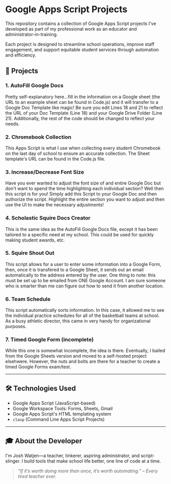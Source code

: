 # Google Apps Script Projects

This repository contains a collection of Google Apps Script projects I've developed as part of my professional work as an educator and administrator-in-training.

Each project is designed to streamline school operations, improve staff engagement, and support equitable student services through automation and efficiency.

## 📁 Projects

### 1. AutoFill Google Docs
Pretty self-explanatory here...fill in the information on a Google sheet (the URL to an example sheet can be found in Code.js) and it will transfer to a Google Doc Template like magic! Be sure you edit Lines 18 and 21 to reflect the URL of your Doc Template (Line 18) and your Google Drive Folder (Line 21). Additionally, the rest of the code should be changed to reflect your needs.

### 2. Chromebook Collection
This Apps Script is what I use when collecting every student Chromebook on the last day of school to ensure an accurate collection. The Sheet template's URL can be found in the Code.js file. 

### 3. Increase/Decrease Font Size
Have you ever wanted to adjust the font size of and entire Google Doc but don't want to spend the time highlighting each individual section? Well then this script is for you! Simply add this Script to your Google Doc and then authorize the script. Highlight the entire section you want to adjust and then use the UI to make the necessary adjustments!

### 4. Scholastic Squire Docs Creator
This is the same idea as the AutoFill Google Docs file, except it has been tailored to a specific need at my school. This could be used for quickly making student awards, etc.

### 5. Squire Shout Out
This script allows for a user to enter some information into a Google Form, then, once it is transfered to a Google Sheet, it sends out an email automatically to the address entered by the user. One thing to note: this must be set up to be emailed from ONE Google Account. I am sure someone who is smarter than me can figure out how to send it from another location.

### 6. Team Schedule
This script automatically sorts information. In this case, it allowed me to see the individual practice schedules for all of the basketball teams at school. As a busy athletic director, this came in very handy for organizational purposes. 

### 7. Timed Google Form (incomplete)
While this one is somewhat incomplete, the idea is there. Eventually, I bailed from the Google Sheets version and moved to a self-hosted project elsehwere. However, the nuts and bolts are there for a teacher to create a timed Google Forms exam/test. 

---

## 🛠️ Technologies Used

- Google Apps Script (JavaScript-based)
- Google Workspace Tools: Forms, Sheets, Gmail
- Google Apps Script's HTML templating system
- `clasp` (Command Line Apps Script Projects)

---

## 🎓 About the Developer

I'm Josh Watjen—a teacher, tinkerer, aspiring administrator, and script-slinger. I build tools that make school life better, one line of code at a time.

> _“If it’s worth doing more than once, it’s worth automating.” – Every tired teacher ever._